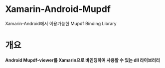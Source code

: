 # Xamarin-Android-Mupdf
Xamarin-Android에서 이용가능한 Mupdf Binding  Library

# 개요 #
**Android Mupdf-viewer를 Xamarin으로 바인딩하여 사용할 수 있는 dll 라이브러리**

